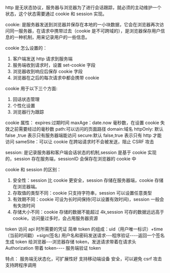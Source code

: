 http 是无状态协议，服务器与浏览器为了进行会话跟踪，就必须的主动维护一个状态，这个状态需要通过 cookie 和 session 实现。

cookie:
是服务器发送到浏览器并保存在本地的一小块数据，它会在浏览器再次访问同一服务器，在请求中携带过去（cookie 是不可跨域的），是浏览器保存用户信息的一种机制，用来记录用户的一些信息。

cookie 怎么设置的：

1. 客户端发送 http 请求到服务端
2. 服务端收到请求时，设置 set-cookie 字段
3. 浏览器收到响应后保存 cookie 字段
4. 浏览器在之后的每次请求中都会携带 cookie

cookie 用于以下三个方面:

1. 回话状态管理
2. 个性化设置
3. 浏览器行为跟踪

cookie 属性：
expires:过期时间
maxAge：date.now 毫秒数，在设置 cookie 失效之前需要经过的毫秒数
path:可以访问的页面路径
domain:域名
httpOnly: 默认 false ,true 表示只有服务器端能访问
secure:默认 false,true 表示只有 http 才能访问
sameSite：可以让 cookie 在跨站请求时不会被发送，阻止 CSRF 攻击

session:
是记录服务器和客户端会话状态的机制,session 是基于 cookie 实现的，session 存在服务端，sessionID 会保存在浏览器的 cookie 中

cookie 和 session 的区别：

1. 安全性：session 比 cookie 更安全，session 存储在服务器端，cookie 存储在浏览器端。
2. 存取值的类型不同：cookie 只支持字符串，session 可以设置任意类型
3. 有效期不同：cookie 可设为长时间保持(可以设置有效时间)，session 一般会有失效时间
4. 存储大小不同：cookie 存储的数据不能超过 4k,session 可存的数据远远高于 cookie，访问量过多时，会占用服务器资源

token
访问 api 时所需要的凭证
简单 token 的组成：uid（用户唯一标识）+time（当前时间戳）+sign(签名)
用户名和密码发送请求---程序验证----返回一个签名生成 token 给浏览器---浏览器存储 token，发送请求带着在请求头 Authorization 带着 token---- 服务端验证 token

特点：
服务端无状态化，可扩展性好
支持移动端设备
安全，可以避免 csrf 攻击
支持跨程序调用
